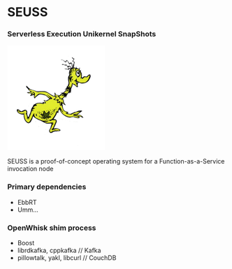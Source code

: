# SEUSS
### Serverless Execution Unikernel SnapShots
 ![](docs/sneetch.png)
 
 SEUSS is a proof-of-concept operating system for a Function-as-a-Service invocation node


### Primary dependencies 
+ EbbRT
+ Umm... 

### OpenWhisk shim process 
+ Boost 
+ librdkafka, cppkafka // Kafka 
+ pillowtalk, yakl, libcurl  // CouchDB
